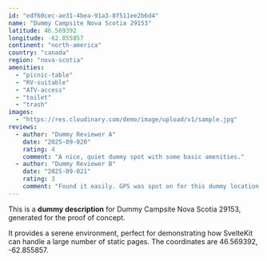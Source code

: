 ```yaml
---
id: "edf60cec-ae31-4bea-91a3-8f511ee2b6d4"
name: "Dummy Campsite Nova Scotia 29153"
latitude: 46.569392
longitude: -62.855857
continent: "north-america"
country: "canada"
region: "nova-scotia"
amenities:
  - "picnic-table"
  - "RV-suitable"
  - "ATV-access"
  - "toilet"
  - "trash"
images:
  - "https://res.cloudinary.com/demo/image/upload/v1/sample.jpg"
reviews:
  - author: "Dummy Reviewer A"
    date: "2025-09-020"
    rating: 4
    comment: "A nice, quiet dummy spot with some basic amenities."
  - author: "Dummy Reviewer B"
    date: "2025-09-021"
    rating: 3
    comment: "Found it easily. GPS was spot on for this dummy location."
---
```


This is a **dummy description** for Dummy Campsite Nova Scotia 29153, generated for the proof of concept.

It provides a serene environment, perfect for demonstrating how SvelteKit can handle a large number of static pages. The coordinates are 46.569392, -62.855857.

